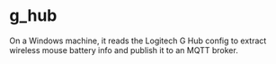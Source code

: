 # g_hub

On a Windows machine, it reads the Logitech G Hub config to extract wireless mouse battery info and publish it to an MQTT broker.
